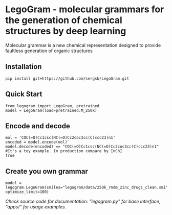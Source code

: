 # LegoGram - molecular grammars for the generation of chemical structures by deep learning

Molecular grammar is a new chemical representation designed to provide faultless generation of organic structures

## Installation 
```
pip install git+https://github.com/sergsb/LegoGram.git
```

## Quick Start 

```
from legogram import LegoGram, pretrained
model = LegoGram(load=pretrained.M_250k)
```

## Encode and decode

```
mol = 'COC(=O)Cc1csc(NC(=O)Cc2coc3cc(C)ccc23)n1'
encoded = model.encode(mol)`
model.decode(encoded) == "COC(=O)Cc1csc(NC(=O)Cc2coc3cc(C)ccc23)n1" #It's a toy example. In production compare by InChI
True

```

## Create you own grammar

```
model = legogram.LegoGram(smiles="legogram/data/250k_rndm_zinc_drugs_clean.smi", optimize_limit=100)
```



*Check source code for documentation: "legogram.py" for base interface, "apps/" for usage examples.* 

